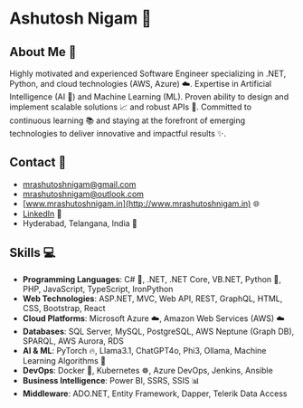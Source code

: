 # Ashutosh Nigam 👋

## About Me 🚀

Highly motivated and experienced Software Engineer specializing in .NET, Python, and cloud technologies (AWS, Azure) ☁️. Expertise in Artificial Intelligence (AI 🤖) and Machine Learning (ML). Proven ability to design and implement scalable solutions 📈 and robust APIs 🔗. Committed to continuous learning 📚 and staying at the forefront of emerging technologies to deliver innovative and impactful results ✨.

## Contact 📧

- mrashutoshnigam@gmail.com
- mrashutoshnigam@outlook.com
- [www.mrashutoshnigam.in](http://www.mrashutoshnigam.in) 🌐
- [LinkedIn](https://www.linkedin.com/in/mrashutoshnigam/) 💼
- Hyderabad, Telangana, India 📍

## Skills 💻

- **Programming Languages**: C# 🔷, .NET, .NET Core, VB.NET, Python 🐍, PHP, JavaScript, TypeScript, IronPython
- **Web Technologies**: ASP.NET, MVC, Web API, REST, GraphQL, HTML, CSS, Bootstrap, React
- **Cloud Platforms**: Microsoft Azure ☁️, Amazon Web Services (AWS) ☁️
- **Databases**: SQL Server, MySQL, PostgreSQL, AWS Neptune (Graph DB), SPARQL, AWS Aurora, RDS
- **AI & ML**: PyTorch 🔥, Llama3.1, ChatGPT4o, Phi3, Ollama, Machine Learning Algorithms 🧠
- **DevOps**: Docker 🐳, Kubernetes ☸️, Azure DevOps, Jenkins, Ansible
- **Business Intelligence**: Power BI, SSRS, SSIS 📊
- **Middleware**: ADO.NET, Entity Framework, Dapper, Telerik Data Access
